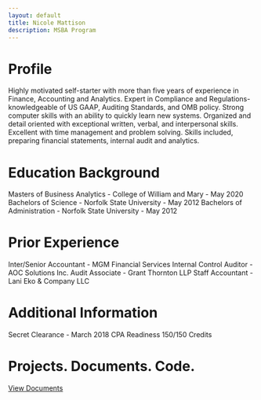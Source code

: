 ```yaml
--- 
layout: default
title: Nicole Mattison
description: MSBA Program
---
```


# Profile 
Highly motivated self-starter with more than five years of experience in Finance, Accounting and Analytics. Expert in Compliance and Regulations-knowledgeable of US GAAP, Auditing Standards, and OMB policy. Strong computer skills with an ability to quickly learn new systems. Organized and detail oriented with exceptional written, verbal, and interpersonal skills. Excellent with time management and problem solving. Skills included, preparing financial statements, internal audit and analytics.

# Education Background
Masters of Business Analytics - College of William and Mary - May 2020
Bachelors of Science - Norfolk State University - May 2012
Bachelors of Administration - Norfolk State University - May 2012

# Prior Experience
Inter/Senior Accountant -  MGM Financial Services 
Internal Control Auditor - AOC Solutions Inc.
Audit Associate - Grant Thornton LLP
Staff Accountant - Lani Eko & Company LLC

# Additional Information
Secret Clearance - March 2018
CPA Readiness 150/150 Credits

# Projects. Documents. Code.
[View Documents](/code/index.md)

